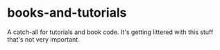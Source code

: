 books-and-tutorials
===================

A catch-all for tutorials and book code. It's getting littered with this stuff that's not very important.
